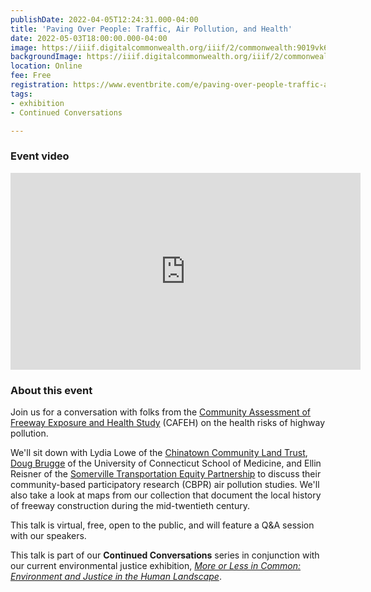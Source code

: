 ```yaml
---
publishDate: 2022-04-05T12:24:31.000-04:00
title: 'Paving Over People: Traffic, Air Pollution, and Health'
date: 2022-05-03T18:00:00.000-04:00
image: https://iiif.digitalcommonwealth.org/iiif/2/commonwealth:9019vk684/full/full/0/default.jpg
backgroundImage: https://iiif.digitalcommonwealth.org/iiif/2/commonwealth:9019vk684/full/full/0/default.jpg
location: Online
fee: Free
registration: https://www.eventbrite.com/e/paving-over-people-traffic-air-pollution-and-health-tickets-314699052337
tags:
- exhibition
- Continued Conversations

---
```

### Event video 

<iframe width="560" height="315" src="https://www.youtube.com/embed/sJcWRJMgoxQ" title="YouTube video player" frameborder="0" allow="accelerometer; autoplay; clipboard-write; encrypted-media; gyroscope; picture-in-picture" allowfullscreen></iframe>

### About this event

Join us for a conversation with folks from the [Community Assessment of Freeway Exposure and Health Study](https://www.cafehresearch.org/) (CAFEH) on the health risks of highway pollution.

We'll sit down with Lydia Lowe of the [Chinatown Community Land Trust](https://chinatownclt.org/), [Doug Brugge](https://facultydirectory.uchc.edu/profile?profileId=Brugge-Douglas) of the University of Connecticut School of Medicine, and Ellin Reisner of the [Somerville Transportation Equity Partnership](https://www.somervillestep.org/) to discuss their community-based participatory research (CBPR) air pollution studies. We'll also take a look at maps from our collection that document the local history of freeway construction during the mid-twentieth century.

This talk is virtual, free, open to the public, and will feature a Q&A session with our speakers.

This talk is part of our **Continued Conversations** series in conjunction with our current environmental justice exhibition, [_More or Less in Common: Environment and Justice in the Human Landscape_](https://www.leventhalmap.org/digital-exhibitions/more-or-less-in-common/).